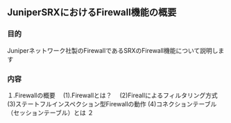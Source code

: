 ## JuniperSRXにおけるFirewall機能の概要

### 目的
Juniperネットワーク社製のFirewallであるSRXのFirewall機能について説明します
### 内容
１.Firewallの概要
　(1).Firewallとは？
　(2)Fireallによるフィルタリング方式
  (3)ステートフルインスペクション型Firewallの動作
  (4)コネクションテーブル（セッションテーブル）とは
２　　　　　　　　　　　　　　　　　　　　　　　　　　　

